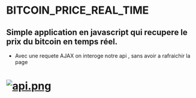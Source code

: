 # BITCOIN_PRICE_REAL_TIME

## Simple application en javascript qui recupere le prix du bitcoin en temps réel. 
* Avec une requete AJAX on interoge notre api , sans avoir a rafraichir la page
# [![api.png](https://rismo.fr/img/bitcoins.webp)](https://rismo.fr/apps/bitcoins/)
